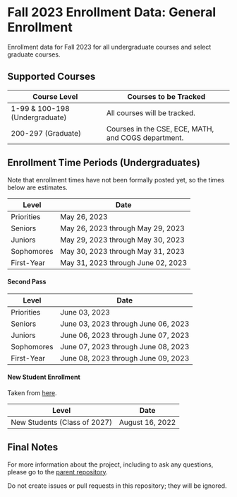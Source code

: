# Fall 2023 Enrollment Data: General Enrollment
Enrollment data for Fall 2023 for all undergraduate courses and select graduate courses.

## Supported Courses
| Course Level                   | Courses to be Tracked                               |
| ------------------------------ | --------------------------------------------------- |
| 1-99 & 100-198 (Undergraduate) | All courses will be tracked.                        |
| 200-297 (Graduate)             | Courses in the CSE, ECE, MATH, and COGS department. |

## Enrollment Time Periods (Undergraduates)
Note that enrollment times have not been formally posted yet, so the times below are estimates.

| Level                       | Date                                                    |
| --------------------------- | --------------------------------------------------------|
| Priorities                  | May 26, 2023                                            |
| Seniors                     | May 26, 2023 through May 29, 2023                       |
| Juniors                     | May 29, 2023 through May 30, 2023                       |
| Sophomores                  | May 30, 2023 through May 31, 2023                       |
| First-Year                  | May 31, 2023 through June 02, 2023                      |


#### Second Pass

| Level                       | Date                                                    |
| --------------------------- | --------------------------------------------------------|
| Priorities                  | June 03, 2023                                           |
| Seniors                     | June 03, 2023 through June 06, 2023                     |
| Juniors                     | June 06, 2023 through June 07, 2023                     |
| Sophomores                  | June 07, 2023 through June 08, 2023                     |
| First-Year                  | June 08, 2023 through June 09, 2023                     |

#### New Student Enrollment
Taken from [here](https://blink.ucsd.edu/instructors/courses/enrollment/calendars/2023.html).

| Level                        | Date                              |
| ---------------------------- | --------------------------------- |
| New Students (Class of 2027) | August 16, 2022                   |

## Final Notes
For more information about the project, including to ask any questions, please go to the [parent repository](https://github.com/ewang2002/UCSDHistEnrollData). 

Do not create issues or pull requests in this repository; they will be ignored. 
